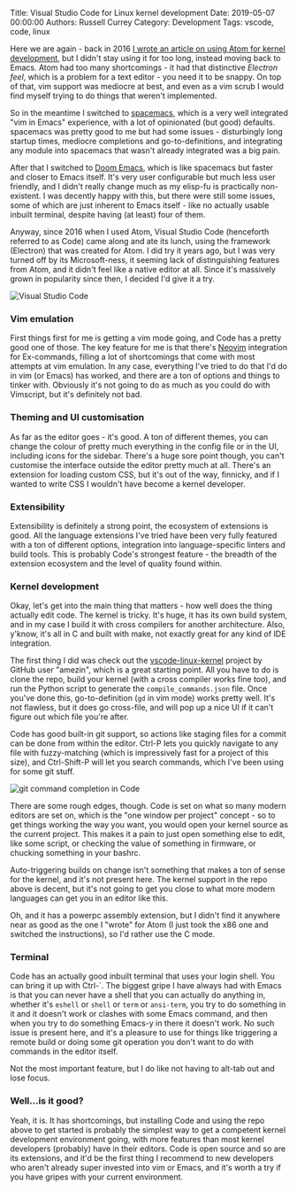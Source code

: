 Title: Visual Studio Code for Linux kernel development
Date: 2019-05-07 00:00:00
Authors: Russell Currey 
Category: Development
Tags: vscode, code, linux

Here we are again - back in 2016 [I wrote an article on using Atom for kernel development](https://sthbrx.github.io/blog/2016/06/07/using-the-atom-editor-for-linux-kernel-development/), but I didn't stay using it for too long, instead moving back to Emacs.  Atom had too many shortcomings - it had that distinctive *Electron feel*, which is a problem for a text editor - you need it to be snappy.  On top of that, vim support was mediocre at best, and even as a vim scrub I would find myself trying to do things that weren't implemented.

So in the meantime I switched to [spacemacs](http://spacemacs.org/), which is a very well integrated "vim in Emacs" experience, with a lot of opinionated (but good) defaults.  spacemacs was pretty good to me but had some issues - disturbingly long startup times, mediocre completions and go-to-definitions, and integrating any module into spacemacs that wasn't already integrated was a big pain.

After that I switched to [Doom Emacs](https://github.com/hlissner/doom-emacs), which is like spacemacs but faster and closer to Emacs itself.  It's very user configurable but much less user friendly, and I didn't really change much as my elisp-fu is practically non-existent.  I was decently happy with this, but there were still some issues, some of which are just inherent to Emacs itself - like no actually usable inbuilt terminal, despite having (at least) four of them.

Anyway, since 2016 when I used Atom, Visual Studio Code (henceforth referred to as Code) came along and ate its lunch, using the framework (Electron) that was created for Atom.  I did try it years ago, but I was very turned off by its Microsoft-ness, it seeming lack of distinguishing features from Atom, and it didn't feel like a native editor at all.  Since it's massively grown in popularity since then, I decided I'd give it a try.

![Visual Studio Code](images/ruscur/vscode.png)

### Vim emulation

First things first for me is getting a vim mode going, and Code has a pretty good one of those.  The key feature for me is that there's [Neovim](https://neovim.io) integration for Ex-commands, filling a lot of shortcomings that come with most attempts at vim emulation.  In any case, everything I've tried to do that I'd do in vim (or Emacs) has worked, and there are a ton of options and things to tinker with.  Obviously it's not going to do as much as you could do with Vimscript, but it's definitely not bad.

### Theming and UI customisation

As far as the editor goes - it's good.  A ton of different themes, you can change the colour of pretty much everything in the config file or in the UI, including icons for the sidebar.  There's a huge sore point though, you can't customise the interface outside the editor pretty much at all.  There's an extension for loading custom CSS, but it's out of the way, finnicky, and if I wanted to write CSS I wouldn't have become a kernel developer.

### Extensibility

Extensibility is definitely a strong point, the ecosystem of extensions is good.  All the language extensions I've tried have been very fully featured with a ton of different options, integration into language-specific linters and build tools.  This is probably Code's strongest feature - the breadth of the extension ecosystem and the level of quality found within.

### Kernel development

Okay, let's get into the main thing that matters - how well does the thing actually edit code.  The kernel is tricky.  It's huge, it has its own build system, and in my case I build it with cross compilers for another architecture.  Also, y'know, it's all in C and built with make, not exactly great for any kind of IDE integration.

The first thing I did was check out the [vscode-linux-kernel](https://github.com/amezin/vscode-linux-kernel) project by GitHub user "amezin", which is a great starting point.  All you have to do is clone the repo, build your kernel (with a cross compiler works fine too), and run the Python script to generate the `compile_commands.json` file.  Once you've done this, go-to-definition (`gd` in vim mode) works pretty well.  It's not flawless, but it does go cross-file, and will pop up a nice UI if it can't figure out which file you're after.

Code has good built-in git support, so actions like staging files for a commit can be done from within the editor.  Ctrl-P lets you quickly navigate to any file with fuzzy-matching (which is impressively fast for a project of this size), and Ctrl-Shift-P will let you search commands, which I've been using for some git stuff.

![git command completion in Code](images/ruscur/vscode-git.png)

There are some rough edges, though.  Code is set on what so many modern editors are set on, which is the "one window per project" concept - so to get things working the way you want, you would open your kernel source as the current project.  This makes it a pain to just open something else to edit, like some script, or checking the value of something in firmware, or chucking something in your bashrc.

Auto-triggering builds on change isn't something that makes a ton of sense for the kernel, and it's not present here.  The kernel support in the repo above is decent, but it's not going to get you close to what more modern languages can get you in an editor like this.

Oh, and it has a powerpc assembly extension, but I didn't find it anywhere near as good as the one I "wrote" for Atom (I just took the x86 one and switched the instructions), so I'd rather use the C mode.

### Terminal

Code has an actually good inbuilt terminal that uses your login shell.  You can bring it up with Ctrl-\`.  The biggest gripe I have always had with Emacs is that you can never have a shell that you can actually do anything in, whether it's `eshell` or `shell` or `term` or `ansi-term`, you try to do something in it and it doesn't work or clashes with some Emacs command, and then when you try to do something Emacs-y in there it doesn't work.  No such issue is present here, and it's a pleasure to use for things like triggering a remote build or doing some git operation you don't want to do with commands in the editor itself.

Not the most important feature, but I do like not having to alt-tab out and lose focus.

### Well...is it good?

Yeah, it is.  It has shortcomings, but installing Code and using the repo above to get started is probably the simplest way to get a competent kernel development environment going, with more features than most kernel developers (probably) have in their editors.  Code is open source and so are its extensions, and it'd be the first thing I recommend to new developers who aren't already super invested into vim or Emacs, and it's worth a try if you have gripes with your current environment.
